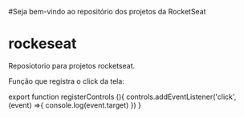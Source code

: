 #Seja bem-vindo ao repositório dos projetos da RocketSeat

# rockeseat
Reposiotorio para projetos rocketseat.


Função que registra o click da tela:


export function registerControls (){
    controls.addEventListener('click', (event) =>{
        console.log(event.target)
    })
}

